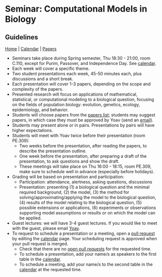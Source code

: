 # Seminar: Computational Models in Biology
## Guidelines

[Home](README.md) | [Calendar](calendar.md) | [Papers](papers.md)

- Seminars take place during Spring semester, Thu 18:30 - 21:00, room C.110, except for Purim, Passover, and Independence Day. See [calendar](calendar.md).
- Each week will cover a specific theme.
- Two student presentations each week, 45-50 minutes each, plus discussions and a short break. 
- Each presentation will cover 1-3 papers, depending on the scope and complexity of the papers.
- Presented research will focus on applications of mathematical, statistical, or computational modeling to a biological question, focusing on the fields of population biology: evolution, genetics, ecology, epidemiology, and behavior.
- Students will choose papers from the [papers list](papers.md); students may suggest papers, in which case they must be approved by Yoav (send an [email](mailto:yoav.ram@idc.ac.il)). 
- Students may present alone or in pairs. Presentations by pairs will have higher expectations.
- Students will meet with Yoav twice before their presentation (room PE.309):
  - Two weeks before the presentation, after reading the papers, to describe the presentation outline.
  - One week before the presentation, after preparing a draft of the presentation, to ask questions and show the draft.
  - These meetings will take place on Thu 16:00 - 18:15, room PE.309, make sure to schedule well in advance (especially before holidays).
- Grading will be based on presentation and participation:
  -  Participation: attendance, alertness, asking questions, discussions
  -  Presentation: presenting (1) a biological question and the minimal required background, (2) the model, (3) the method for solving/approximating/applying the model to the biological question, (4) results of the model relating to the biological question, (5) possible extensions or applications, (6) experiments or observations supporting model assumptions or results or on which the model can be applied.
- Guest lectures: we will have 3-4 guest lectures. If you would like to meet with the guest, please email [Yoav](mailto:yoav.ram@idc.ac.il).
- To request to schedule a presentation or a meeting, open a [pull request](https://help.github.com/en/articles/editing-files-in-another-users-repository) by editing the [calendar](calendar.md) page. Your scheduling request is approved when your pull request is merged.
  - Check that there are no [open pull requests](https://github.com/yoavram/CompModBiol/pulls) for the requested time.
  - To schedule a presentation, add your name/s as speakers to the first table in the [calendar](calendar.md).
  - To schedule a meeting, add your name/s to the second table in the [calendar](calendar.md) at the requested time.
